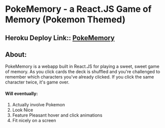 # **PokeMemory** - a React.JS Game of Memory (Pokemon Themed)

## Heroku Deploy Link:: [PokeMemory](https://immense-river-29352.herokuapp.com/)

## About:

PokeMemory is a webapp built in React.JS for playing a sweet, sweet game of memory.  As you click cards the deck is shuffled and you're challenged to remember which characters you've already clicked.  If you click the same character twice, it's game over.  


#### Will eventually: 

1. Actually involve Pokemon
2. Look Nice 
3. Feature Pleasant hover and click animations
4. Fit nicely on a screen




